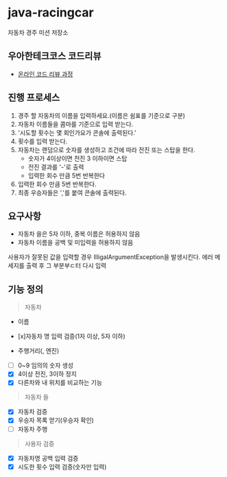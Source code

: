 # java-racingcar

자동차 경주 미션 저장소

## 우아한테크코스 코드리뷰

- [온라인 코드 리뷰 과정](https://github.com/woowacourse/woowacourse-docs/blob/master/maincourse/README.md)

## 진행 프로세스
1. 경주 할 자동차의 이름을 입력하세요.(이름은 쉼표를 기준으로 구분)
2. 자동차 이름들을 콤마를 기준으로 입력 받는다.
3. '시도할 횟수는 몇 회인가요가 콘솔에 출력된다.'
4. 횟수를 입력 받는다.
5. 자동차는 랜덤으로 숫자를 생성하고 조건에 따라 전진 또는 스탑을 한다.
   - 숫자가 4이상이면 전진 3 이하이면 스탑
   - 전진 결과를 '-'로 출력
   - 입력한 회수 만큼 5번 반복한다
6. 입력한 회수 만큼 5번 반복한다.
7. 최종 우승자들은 ','를 붙여 콘솔에 출력된다.


## 요구사항
- 자동차 을은 5자 이하, 중복 이름은 허용하지 않음
- 자동차 이름을 공백 및 미입력을 허용하지 않음

사용자가 잘못된 값을 입력할 경우
IlligalArgumentException을 발생시킨다.
에러 메세지를 출력 후 그 부분부ㄷ터 다시 입력

## 기능 정의
> 자동차
* 이름
- [x]자동차 명 입력 검증(1자 이상, 5자 이하)
* 주행거리(, 엔진)
- [ ] 0~9 임의의 숫자 생성
- [x] 4이상 전진, 3이하 정지
- [x] 다른차와 내 위치를 비교하는 기능

> 자동차 들
- [x] 자동차 검증
- [X] 우승자 목록 얻기(우승자 확인)
- [ ] 자동차 주행

> 사용자 검증
- [x] 자동차명 공백 입력 검증
- [x] 시도한 횟수 입력 검증(숫자만 입력)
